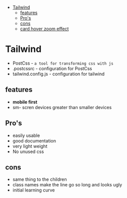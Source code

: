 - [Tailwind](#tailwind)
  - [features](#features)
  - [Pro's](#pros)
  - [cons](#cons)
  - [card hover zoom effect](#card-hover-zoom-effect)

# Tailwind

- PostCss - `a tool for transforming css with js`
- .postcssrc - configuration for PostCss
- tailwind.config.js - configuration for tailwind

## features

- **mobile first**
- sm- scren devices greater than smaller devices

## Pro's

- easily usable
- good documentation
- very light weight
- No unused css

## cons

- same thing to the children
- class names make the line go so long and looks ugly
- initial learning curve

